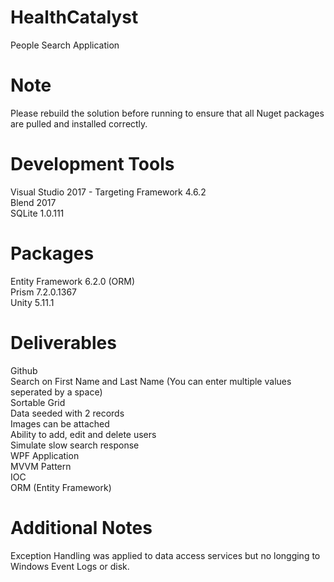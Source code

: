 # HealthCatalyst
People Search Application  

# Note
Please rebuild the solution before running to ensure that all Nuget packages are pulled and installed correctly.  

# Development Tools
Visual Studio 2017 - Targeting Framework 4.6.2  
Blend 2017  
SQLite 1.0.111   

# Packages
Entity Framework 6.2.0 (ORM)  
Prism 7.2.0.1367  
Unity 5.11.1  

# Deliverables
Github  
Search on First Name and Last Name (You can enter multiple values seperated by a space)  
Sortable Grid  
Data seeded with 2 records  
Images can be attached  
Ability to add, edit and delete users  
Simulate slow search response  
WPF Application  
MVVM Pattern  
IOC  
ORM (Entity Framework)  

# Additional Notes
Exception Handling was applied to data access services but no longging to Windows Event Logs or disk.  
